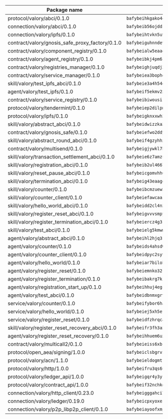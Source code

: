 | Package name                                                  | Package hash                                                  |
| ------------------------------------------------------------- | ------------------------------------------------------------- |
| protocol/valory/abci/0.1.0                                    | `bafybeihkgako44fzgurcv4hgbems4ptdtosae4lopnnr75eczb6kx3x2lm` |
| connection/valory/abci/0.1.0                                  | `bafybeib56ojddzexxbapowofypmpk6zeznqaumwgj7ftneb5ua6sk5k5vm` |
| connection/valory/ipfs/0.1.0                                  | `bafybeihtvkn5uv3ibumme7zzmrxx7iehc6lnjhil726h2jidpdzzjnd5ay` |
| contract/valory/gnosis_safe_proxy_factory/0.1.0               | `bafybeiguhnndevhp7iui65fhcezkunygdw2cwsofl4rcfzr2u2n6ql366q` |
| contract/valory/component_registry/0.1.0                      | `bafybeialw5eaa4v54s7i3sjsuy6d5k624quhxhziqntwq5hnz4g646sb7m` |
| contract/valory/agent_registry/0.1.0                          | `bafybeibkj4pm6ziqh2fl3xfsjiou4ibnxlipmvmqhgvc7xwpnaddbtxzli` |
| contract/valory/registries_manager/0.1.0                      | `bafybeighjuqdj2oq6tqckf7j3mqtighe7lpaahh7qt3sqxtbtjlur4tmj4` |
| contract/valory/service_manager/0.1.0                         | `bafybeiea3bophgb6ikqvpd7lzyluthlhoazbbrknvfncu4j7wbubfsrjeu` |
| skill/valory/test_ipfs_abci/0.1.0                             | `bafybeie3a4h54etqlinxfjvxwlcagtvjegpnapd7qo4c7frvo66qnnn4j4` |
| agent/valory/test_ipfs/0.1.0                                  | `bafybeif5ekmv254h227e5rfg7ar3iyyvoybd66vm4ploogsg2bp7uhoqfu` |
| contract/valory/service_registry/0.1.0                        | `bafybeibiwousikhaafhuyfbflz6s3f6vi4eqomqpnecfyqzvrpygwagd6q` |
| protocol/valory/tendermint/0.1.0                              | `bafybeiep2dilpmu3je4z2kq7yc7l6n7ax5knwfax2ufvmnflt3uj2wrbju` |
| protocol/valory/ipfs/0.1.0                                    | `bafybeigknxxwh2xts7ijbacils4a4cgq7jhcdvwahshbw22zw5hnncsfla` |
| skill/valory/abstract_abci/0.1.0                              | `bafybeidwizzka3qjotu35zzstoqunp3hjhkx6oojqnlwqsvd3qnjjpmusq` |
| contract/valory/gnosis_safe/0.1.0                             | `bafybeiefwo2ddyhjxcpy2rlchcubv6bj35e5x4kstxwfyvyvdvcpvcoe5q` |
| skill/valory/abstract_round_abci/0.1.0                        | `bafybeif4gzyhhxizgpisl6d6hvkffc43c4thc6nnsfbfrynnbkaluzruga` |
| contract/valory/multisend/0.1.0                               | `bafybeigjywkl7hydjsrkogob3xebj2ifhqwmfhhxoeyrndzhhxi5u6amey` |
| skill/valory/transaction_settlement_abci/0.1.0                | `bafybeie6z7amzuardobkxy4b4n4yuzbbhwwpfjc67zvfyxivdb44y6wls4` |
| skill/valory/registration_abci/0.1.0                          | `bafybeib2ul466ldsn4d2kgslzktqbxpuhkrxs2adprama4qdpccvyqsrou` |
| skill/valory/reset_pause_abci/0.1.0                           | `bafybeicgomvhh6pbqajfw2mvroyukhd3sncll5kvn6uf4s2ioevcdi7n5y` |
| skill/valory/termination_abci/0.1.0                           | `bafybeig43eaagejbndsyiz7vnmkc5voiww5qderhtegvjdw234g2wfzfgy` |
| skill/valory/counter/0.1.0                                    | `bafybeibcmzuew5lxd5dxpj6ri4wmuiqfkndz6kn4kl5cp65uflyq27pnmq` |
| skill/valory/counter_client/0.1.0                             | `bafybeiefawcaaiy4matry7m53k36kqy4uadtmtpuulatnt5afkezx6napa` |
| skill/valory/hello_world_abci/0.1.0                           | `bafybeidd2cl4n3ps6ccggnlacvwjrlgbcbdjvh54dqfrax5cptpxkxklre` |
| skill/valory/register_reset_abci/0.1.0                        | `bafybeigvvvsmpygmpxfa7rd35zi7pfrv4hpkbudsk23ytolce47nwqnu6u` |
| skill/valory/register_termination_abci/0.1.0                  | `bafybeiercz4g3snr4ry65tl77k57c6y6s5xceasnoh4f3xyoubfuo5vnea` |
| skill/valory/test_abci/0.1.0                                  | `bafybeielg5kmwmmsdifyd6jac2salft3anlgsizelzaidjjeqzraqspgd4` |
| agent/valory/abstract_abci/0.1.0                              | `bafybeihl2hjq3zk4t5qxwm6s7bqipxzcqgfbceiqvlpq27thrfkdvlmhlq` |
| agent/valory/counter/0.1.0                                    | `bafybeids4ahsdw45zr7x3qw4g3lvx2hrvwxgkjxax2xd42ivpzych6lq4e` |
| agent/valory/counter_client/0.1.0                             | `bafybeidpyc2syvuv3px52gmeaismyhcn4xskbzts22frwlxrwioj53vh6i` |
| agent/valory/hello_world/0.1.0                                | `bafybeiar7bilobxkvkqfywrl6ha6zjxdjwpk7ollxtkdmiuqhvrojhz7li` |
| agent/valory/register_reset/0.1.0                             | `bafybeiemnko32ccufqa5goadpevxkl5qe53nssixzpei3t4otrf73plvxm` |
| agent/valory/register_termination/0.1.0                       | `bafybeibakrg7kr4xkcnrwd34z5cyosooggwmcdcw6m7cgkkaocxthul5f4` |
| agent/valory/registration_start_up/0.1.0                      | `bafybeihhuj4egccdwtxoxcvewlkqjjsxoykndi2p245nwxdueqomft4mqu` |
| agent/valory/test_abci/0.1.0                                  | `bafybeidbnmxgrvtesu2hedogxpjsjww3ulko5z6tqx2jvkbbu7wczjdwtq` |
| service/valory/counter/0.1.0                                  | `bafybeifybor6ha2wjo4vkkzkpifxfamat2ohmooozimiuwpgkkusxwxjwe` |
| service/valory/hello_world/0.1.0                              | `bafybeiej5xh5efnoanbf4qr5cmjwp4nh2jx4b4btwg5mos7laktvi4v3i4` |
| service/valory/register_reset/0.1.0                           | `bafybeidfzhrqcaj527vskt3q2t5nsswelfhcmptz6v3mbhubgxhhga4qgi` |
| skill/valory/register_reset_recovery_abci/0.1.0               | `bafybeifr3fh3a5dxowd3zfkd376s2kox42arjof7q76xoddbv4nnzu4a2i` |
| agent/valory/register_reset_recovery/0.1.0                    | `bafybeihhuem6ux5gldtmjqtra2sfxdv4nwfs4o77aoeq37u3rxs4chw2de` |
| contract/valory/multicall2/0.1.0                              | `bafybeieiss6xbk74c2wi6zxxjbhfc5nspe3nftm7o2vm3afqxttnk2cvty` |
| protocol/open_aea/signing/1.0.0                               | `bafybeiclsbgrviyxbmi2vex5ze3dhr7ywohrqedebx26jozayxvroqtegq` |
| protocol/valory/acn/1.1.0                                     | `bafybeieldogmtf3m4jdsvt4vvyay3jh54rjn3deasymfw43vz3o42vigmq` |
| protocol/valory/http/1.0.0                                    | `bafybeifru3qs6udfzprax7jxktbsuzn7immfvi3scgfspifq3zdxwkgvnm` |
| protocol/valory/ledger_api/1.0.0                              | `bafybeigqr4y3ykz3iulrcoqmji7hy3dxaoy7zmyyzff4ivpbubcpwdknai` |
| protocol/valory/contract_api/1.0.0                            | `bafybeif32nchkgn6yet7e5gt4auhf7lsahxnj4t36kxbw55p3gi7qpeuxq` |
| connection/valory/http_client/0.23.0                          | `bafybeigggahci7hq6tr3tyueatgkvgn73y4b3av2vk7vtr7jkeuwsqcteq` |
| connection/valory/ledger/0.19.0                               | `bafybeicpxyoxez7lperltamvikxu6vzk2lhqakbivce4nzywyzoqbxoogm` |
| connection/valory/p2p_libp2p_client/0.1.0                     | `bafybeiayoofxmj6z3pasn2akqj3udgq2ta2ar6mv6zoehstul2btvv3gqa` |
